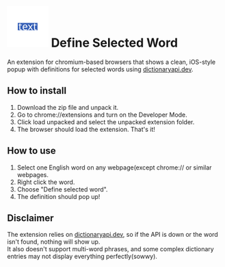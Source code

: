 # ![icon](https://raw.githubusercontent.com/toni20k5267/linkToSeletedText/refs/heads/main/iconSRC.svg) Define Selected Word

An extension for chromium-based browsers that shows a clean, iOS-style popup with definitions for selected words using [dictionaryapi.dev](https://dictionaryapi.dev).

## How to install

1. Download the zip file and unpack it.
2. Go to chrome://extensions and turn on the Developer Mode.
3. Click load unpacked and select the unpacked extension folder.
4. The browser should load the extension. That's it!

## How to use

1. Select one English word on any webpage(except chrome:// or similar webpages.
2. Right click the word.
3. Choose "Define selected word".
4. The definition should pop up!

## Disclaimer

The extension relies on [dictionaryapi.dev](https://dictionaryapi.dev), so if the API is down or the word isn't found, nothing will show up.  
It also doesn't support multi-word phrases, and some complex dictionary entries may not display everything perfectly(sowwy).  

